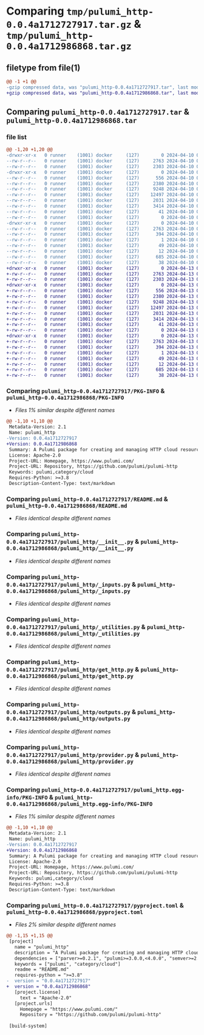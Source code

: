 # Comparing `tmp/pulumi_http-0.0.4a1712727917.tar.gz` & `tmp/pulumi_http-0.0.4a1712986868.tar.gz`

## filetype from file(1)

```diff
@@ -1 +1 @@
-gzip compressed data, was "pulumi_http-0.0.4a1712727917.tar", last modified: Wed Apr 10 05:55:25 2024, max compression
+gzip compressed data, was "pulumi_http-0.0.4a1712986868.tar", last modified: Sat Apr 13 05:44:45 2024, max compression
```

## Comparing `pulumi_http-0.0.4a1712727917.tar` & `pulumi_http-0.0.4a1712986868.tar`

### file list

```diff
@@ -1,20 +1,20 @@
-drwxr-xr-x   0 runner    (1001) docker     (127)        0 2024-04-10 05:55:25.021830 pulumi_http-0.0.4a1712727917/
--rw-r--r--   0 runner    (1001) docker     (127)     2763 2024-04-10 05:55:25.021830 pulumi_http-0.0.4a1712727917/PKG-INFO
--rw-r--r--   0 runner    (1001) docker     (127)     2303 2024-04-10 05:55:17.000000 pulumi_http-0.0.4a1712727917/README.md
-drwxr-xr-x   0 runner    (1001) docker     (127)        0 2024-04-10 05:55:25.021830 pulumi_http-0.0.4a1712727917/pulumi_http/
--rw-r--r--   0 runner    (1001) docker     (127)      556 2024-04-10 05:55:17.000000 pulumi_http-0.0.4a1712727917/pulumi_http/__init__.py
--rw-r--r--   0 runner    (1001) docker     (127)     2380 2024-04-10 05:55:17.000000 pulumi_http-0.0.4a1712727917/pulumi_http/_inputs.py
--rw-r--r--   0 runner    (1001) docker     (127)     9248 2024-04-10 05:55:17.000000 pulumi_http-0.0.4a1712727917/pulumi_http/_utilities.py
--rw-r--r--   0 runner    (1001) docker     (127)    12497 2024-04-10 05:55:17.000000 pulumi_http-0.0.4a1712727917/pulumi_http/get_http.py
--rw-r--r--   0 runner    (1001) docker     (127)     2031 2024-04-10 05:55:17.000000 pulumi_http-0.0.4a1712727917/pulumi_http/outputs.py
--rw-r--r--   0 runner    (1001) docker     (127)     3414 2024-04-10 05:55:17.000000 pulumi_http-0.0.4a1712727917/pulumi_http/provider.py
--rw-r--r--   0 runner    (1001) docker     (127)       41 2024-04-10 05:55:17.000000 pulumi_http-0.0.4a1712727917/pulumi_http/pulumi-plugin.json
--rw-r--r--   0 runner    (1001) docker     (127)        0 2024-04-10 05:55:17.000000 pulumi_http-0.0.4a1712727917/pulumi_http/py.typed
-drwxr-xr-x   0 runner    (1001) docker     (127)        0 2024-04-10 05:55:25.021830 pulumi_http-0.0.4a1712727917/pulumi_http.egg-info/
--rw-r--r--   0 runner    (1001) docker     (127)     2763 2024-04-10 05:55:25.000000 pulumi_http-0.0.4a1712727917/pulumi_http.egg-info/PKG-INFO
--rw-r--r--   0 runner    (1001) docker     (127)      394 2024-04-10 05:55:25.000000 pulumi_http-0.0.4a1712727917/pulumi_http.egg-info/SOURCES.txt
--rw-r--r--   0 runner    (1001) docker     (127)        1 2024-04-10 05:55:25.000000 pulumi_http-0.0.4a1712727917/pulumi_http.egg-info/dependency_links.txt
--rw-r--r--   0 runner    (1001) docker     (127)       49 2024-04-10 05:55:25.000000 pulumi_http-0.0.4a1712727917/pulumi_http.egg-info/requires.txt
--rw-r--r--   0 runner    (1001) docker     (127)       12 2024-04-10 05:55:25.000000 pulumi_http-0.0.4a1712727917/pulumi_http.egg-info/top_level.txt
--rw-r--r--   0 runner    (1001) docker     (127)      685 2024-04-10 05:55:17.000000 pulumi_http-0.0.4a1712727917/pyproject.toml
--rw-r--r--   0 runner    (1001) docker     (127)       38 2024-04-10 05:55:25.021830 pulumi_http-0.0.4a1712727917/setup.cfg
+drwxr-xr-x   0 runner    (1001) docker     (127)        0 2024-04-13 05:44:45.562231 pulumi_http-0.0.4a1712986868/
+-rw-r--r--   0 runner    (1001) docker     (127)     2763 2024-04-13 05:44:45.562231 pulumi_http-0.0.4a1712986868/PKG-INFO
+-rw-r--r--   0 runner    (1001) docker     (127)     2303 2024-04-13 05:44:39.000000 pulumi_http-0.0.4a1712986868/README.md
+drwxr-xr-x   0 runner    (1001) docker     (127)        0 2024-04-13 05:44:45.562231 pulumi_http-0.0.4a1712986868/pulumi_http/
+-rw-r--r--   0 runner    (1001) docker     (127)      556 2024-04-13 05:44:39.000000 pulumi_http-0.0.4a1712986868/pulumi_http/__init__.py
+-rw-r--r--   0 runner    (1001) docker     (127)     2380 2024-04-13 05:44:39.000000 pulumi_http-0.0.4a1712986868/pulumi_http/_inputs.py
+-rw-r--r--   0 runner    (1001) docker     (127)     9248 2024-04-13 05:44:39.000000 pulumi_http-0.0.4a1712986868/pulumi_http/_utilities.py
+-rw-r--r--   0 runner    (1001) docker     (127)    12497 2024-04-13 05:44:39.000000 pulumi_http-0.0.4a1712986868/pulumi_http/get_http.py
+-rw-r--r--   0 runner    (1001) docker     (127)     2031 2024-04-13 05:44:39.000000 pulumi_http-0.0.4a1712986868/pulumi_http/outputs.py
+-rw-r--r--   0 runner    (1001) docker     (127)     3414 2024-04-13 05:44:39.000000 pulumi_http-0.0.4a1712986868/pulumi_http/provider.py
+-rw-r--r--   0 runner    (1001) docker     (127)       41 2024-04-13 05:44:39.000000 pulumi_http-0.0.4a1712986868/pulumi_http/pulumi-plugin.json
+-rw-r--r--   0 runner    (1001) docker     (127)        0 2024-04-13 05:44:39.000000 pulumi_http-0.0.4a1712986868/pulumi_http/py.typed
+drwxr-xr-x   0 runner    (1001) docker     (127)        0 2024-04-13 05:44:45.562231 pulumi_http-0.0.4a1712986868/pulumi_http.egg-info/
+-rw-r--r--   0 runner    (1001) docker     (127)     2763 2024-04-13 05:44:45.000000 pulumi_http-0.0.4a1712986868/pulumi_http.egg-info/PKG-INFO
+-rw-r--r--   0 runner    (1001) docker     (127)      394 2024-04-13 05:44:45.000000 pulumi_http-0.0.4a1712986868/pulumi_http.egg-info/SOURCES.txt
+-rw-r--r--   0 runner    (1001) docker     (127)        1 2024-04-13 05:44:45.000000 pulumi_http-0.0.4a1712986868/pulumi_http.egg-info/dependency_links.txt
+-rw-r--r--   0 runner    (1001) docker     (127)       49 2024-04-13 05:44:45.000000 pulumi_http-0.0.4a1712986868/pulumi_http.egg-info/requires.txt
+-rw-r--r--   0 runner    (1001) docker     (127)       12 2024-04-13 05:44:45.000000 pulumi_http-0.0.4a1712986868/pulumi_http.egg-info/top_level.txt
+-rw-r--r--   0 runner    (1001) docker     (127)      685 2024-04-13 05:44:39.000000 pulumi_http-0.0.4a1712986868/pyproject.toml
+-rw-r--r--   0 runner    (1001) docker     (127)       38 2024-04-13 05:44:45.562231 pulumi_http-0.0.4a1712986868/setup.cfg
```

### Comparing `pulumi_http-0.0.4a1712727917/PKG-INFO` & `pulumi_http-0.0.4a1712986868/PKG-INFO`

 * *Files 1% similar despite different names*

```diff
@@ -1,10 +1,10 @@
 Metadata-Version: 2.1
 Name: pulumi_http
-Version: 0.0.4a1712727917
+Version: 0.0.4a1712986868
 Summary: A Pulumi package for creating and managing HTTP cloud resources.
 License: Apache-2.0
 Project-URL: Homepage, https://www.pulumi.com/
 Project-URL: Repository, https://github.com/pulumi/pulumi-http
 Keywords: pulumi,category/cloud
 Requires-Python: >=3.8
 Description-Content-Type: text/markdown
```

### Comparing `pulumi_http-0.0.4a1712727917/README.md` & `pulumi_http-0.0.4a1712986868/README.md`

 * *Files identical despite different names*

### Comparing `pulumi_http-0.0.4a1712727917/pulumi_http/__init__.py` & `pulumi_http-0.0.4a1712986868/pulumi_http/__init__.py`

 * *Files identical despite different names*

### Comparing `pulumi_http-0.0.4a1712727917/pulumi_http/_inputs.py` & `pulumi_http-0.0.4a1712986868/pulumi_http/_inputs.py`

 * *Files identical despite different names*

### Comparing `pulumi_http-0.0.4a1712727917/pulumi_http/_utilities.py` & `pulumi_http-0.0.4a1712986868/pulumi_http/_utilities.py`

 * *Files identical despite different names*

### Comparing `pulumi_http-0.0.4a1712727917/pulumi_http/get_http.py` & `pulumi_http-0.0.4a1712986868/pulumi_http/get_http.py`

 * *Files identical despite different names*

### Comparing `pulumi_http-0.0.4a1712727917/pulumi_http/outputs.py` & `pulumi_http-0.0.4a1712986868/pulumi_http/outputs.py`

 * *Files identical despite different names*

### Comparing `pulumi_http-0.0.4a1712727917/pulumi_http/provider.py` & `pulumi_http-0.0.4a1712986868/pulumi_http/provider.py`

 * *Files identical despite different names*

### Comparing `pulumi_http-0.0.4a1712727917/pulumi_http.egg-info/PKG-INFO` & `pulumi_http-0.0.4a1712986868/pulumi_http.egg-info/PKG-INFO`

 * *Files 1% similar despite different names*

```diff
@@ -1,10 +1,10 @@
 Metadata-Version: 2.1
 Name: pulumi_http
-Version: 0.0.4a1712727917
+Version: 0.0.4a1712986868
 Summary: A Pulumi package for creating and managing HTTP cloud resources.
 License: Apache-2.0
 Project-URL: Homepage, https://www.pulumi.com/
 Project-URL: Repository, https://github.com/pulumi/pulumi-http
 Keywords: pulumi,category/cloud
 Requires-Python: >=3.8
 Description-Content-Type: text/markdown
```

### Comparing `pulumi_http-0.0.4a1712727917/pyproject.toml` & `pulumi_http-0.0.4a1712986868/pyproject.toml`

 * *Files 2% similar despite different names*

```diff
@@ -1,15 +1,15 @@
 [project]
   name = "pulumi_http"
   description = "A Pulumi package for creating and managing HTTP cloud resources."
   dependencies = ["parver>=0.2.1", "pulumi>=3.0.0,<4.0.0", "semver>=2.8.1"]
   keywords = ["pulumi", "category/cloud"]
   readme = "README.md"
   requires-python = ">=3.8"
-  version = "0.0.4a1712727917"
+  version = "0.0.4a1712986868"
   [project.license]
     text = "Apache-2.0"
   [project.urls]
     Homepage = "https://www.pulumi.com/"
     Repository = "https://github.com/pulumi/pulumi-http"
 
 [build-system]
```

